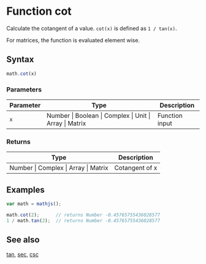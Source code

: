 # Function cot

Calculate the cotangent of a value. `cot(x)` is defined as `1 / tan(x)`.

For matrices, the function is evaluated element wise.


## Syntax

```js
math.cot(x)
```

### Parameters

Parameter | Type | Description
--------- | ---- | -----------
`x` | Number &#124; Boolean &#124; Complex &#124; Unit &#124; Array &#124; Matrix | Function input

### Returns

Type | Description
---- | -----------
Number &#124; Complex &#124; Array &#124; Matrix | Cotangent of x


## Examples

```js
var math = mathjs();

math.cot(2);      // returns Number -0.45765755436028577
1 / math.tan(2);  // returns Number -0.45765755436028577
```


## See also

[tan](tan.md),
[sec](sec.md),
[csc](csc.md)


<!-- Note: This file is automatically generated from source code comments. Changes made in this file will be overridden. -->
